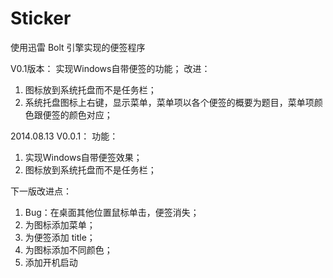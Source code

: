 Sticker
=======

使用迅雷 Bolt 引擎实现的便签程序

V0.1版本：
实现Windows自带便签的功能；
改进：
1. 图标放到系统托盘而不是任务栏；
2. 系统托盘图标上右键，显示菜单，菜单项以各个便签的概要为题目，菜单项颜色跟便签的颜色对应；


2014.08.13 V0.0.1：
功能：
1. 实现Windows自带便签效果；
2. 图标放到系统托盘而不是任务栏；

下一版改进点：
1. Bug：在桌面其他位置鼠标单击，便签消失；
2. 为图标添加菜单；
3. 为便签添加 title；
4. 为图标添加不同颜色；
5. 添加开机启动